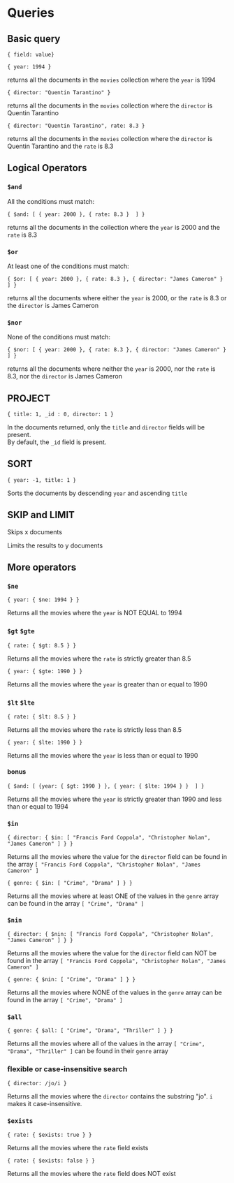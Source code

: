 # Queries

## Basic query

```
{ field: value}
```

```
{ year: 1994 }
```

returns all the documents in the `movies` collection where the `year` is 1994

```
{ director: "Quentin Tarantino" }
```

returns all the documents in the `movies` collection where the `director` is Quentin Tarantino

```
{ director: "Quentin Tarantino", rate: 8.3 }
```

returns all the documents in the `movies` collection where the `director` is Quentin Tarantino and the `rate` is 8.3

## Logical Operators

### `$and`

All the conditions must match:

```
{ $and: [ { year: 2000 }, { rate: 8.3 }  ] }
```

returns all the documents in the collection where the `year` is 2000 and the `rate` is 8.3

### `$or`

At least one of the conditions must match:

```
{ $or: [ { year: 2000 }, { rate: 8.3 }, { director: "James Cameron" } ] }
```

returns all the documents where either the `year` is 2000, or the `rate` is 8.3 or the `director` is James Cameron

### `$nor`

None of the conditions must match:

```
{ $nor: [ { year: 2000 }, { rate: 8.3 }, { director: "James Cameron" } ] }
```

returns all the documents where neither the `year` is 2000, nor the `rate` is 8.3, nor the `director` is James Cameron

## PROJECT

```
{ title: 1, _id : 0, director: 1 }
```

In the documents returned, only the `title` and `director` fields will be present.  
By default, the `_id` field is present.

## SORT

```
{ year: -1, title: 1 }
```

Sorts the documents by descending `year` and ascending `title`

## SKIP and LIMIT

Skips x documents

Limits the results to y documents

## More operators

### `$ne`

```
{ year: { $ne: 1994 } }
```

Returns all the movies where the `year` is NOT EQUAL to 1994

### `$gt` `$gte`

```
{ rate: { $gt: 8.5 } }
```

Returns all the movies where the `rate` is strictly greater than 8.5

```
{ year: { $gte: 1990 } }
```

Returns all the movies where the `year` is greater than or equal to 1990

### `$lt` `$lte`

```
{ rate: { $lt: 8.5 } }
```

Returns all the movies where the `rate` is strictly less than 8.5

```
{ year: { $lte: 1990 } }
```

Returns all the movies where the `year` is less than or equal to 1990

#### bonus

```
{ $and: [ {year: { $gt: 1990 } }, { year: { $lte: 1994 } }  ] }
```

Returns all the movies where the `year` is strictly greater than 1990 and less than or equal to 1994

### `$in`

```
{ director: { $in: [ "Francis Ford Coppola", "Christopher Nolan", "James Cameron" ] } }
```

Returns all the movies where the value for the `director` field can be found in the array `[ "Francis Ford Coppola", "Christopher Nolan", "James Cameron" ]`

```
{ genre: { $in: [ "Crime", "Drama" ] } }
```

Returns all the movies where at least ONE of the values in the `genre` array can be found in the array `[ "Crime", "Drama" ]`

### `$nin`

```
{ director: { $nin: [ "Francis Ford Coppola", "Christopher Nolan", "James Cameron" ] } }
```

Returns all the movies where the value for the `director` field can NOT be found in the array `[ "Francis Ford Coppola", "Christopher Nolan", "James Cameron" ]`

```
{ genre: { $nin: [ "Crime", "Drama" ] } }
```

Returns all the movies where NONE of the values in the `genre` array can be found in the array `[ "Crime", "Drama" ]`

### `$all`

```
{ genre: { $all: [ "Crime", "Drama", "Thriller" ] } }
```

Returns all the movies where all of the values in the array `[ "Crime", "Drama", "Thriller" ]` can be found in their `genre` array

### flexible or case-insensitive search

```
{ director: /jo/i }
```

Returns all the movies where the `director` contains the substring "jo". `i` makes it case-insensitive.

### `$exists`

```
{ rate: { $exists: true } }
```

Returns all the movies where the `rate` field exists

```
{ rate: { $exists: false } }
```

Returns all the movies where the `rate` field does NOT exist
